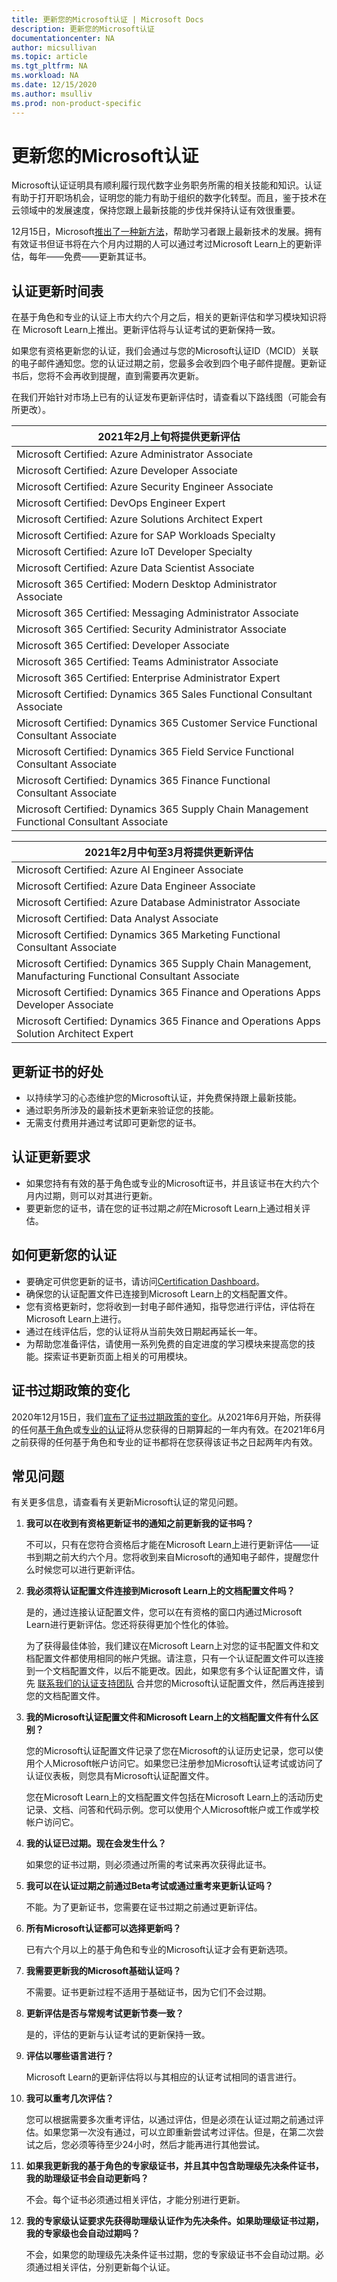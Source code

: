 ```yaml
---
title: 更新您的Microsoft认证 | Microsoft Docs
description: 更新您的Microsoft认证 
documentationcenter: NA 
author: micsullivan
ms.topic: article
ms.tgt_pltfrm: NA
ms.workload: NA
ms.date: 12/15/2020
ms.author: msulliv
ms.prod: non-product-specific
---
```

# 更新您的Microsoft认证

Microsoft认证证明具有顺利履行现代数字业务职务所需的相关技能和知识。认证有助于打开职场机会，证明您的能力有助于组织的数字化转型。而且，鉴于技术在云领域中的发展速度，保持您跟上最新技能的步伐并保持认证有效很重要。

12月15日，Microsoft[推出了一种新方法](https://aka.ms/CertRenewalBlog)，帮助学习者跟上最新技术的发展。拥有有效证书但证书将在六个月内过期的人可以通过考过Microsoft Learn上的更新评估，每年——免费——更新其证书。

## 认证更新时间表

在基于角色和专业的认证上市大约六个月之后，相关的更新评估和学习模块知识将在 Microsoft Learn上推出。更新评估将与认证考试的更新保持一致。

如果您有资格更新您的认证，我们会通过与您的Microsoft认证ID（MCID）关联的电子邮件通知您。您的认证过期之前，您最多会收到四个电子邮件提醒。更新证书后，您将不会再收到提醒，直到需要再次更新。

在我们开始针对市场上已有的认证发布更新评估时，请查看以下路线图（可能会有所更改）。

| 2021年2月上旬将提供更新评估 |
| --- |
| Microsoft Certified: Azure Administrator Associate |
| Microsoft Certified: Azure Developer Associate |
| Microsoft Certified: Azure Security Engineer Associate |
| Microsoft Certified: DevOps Engineer Expert |
| Microsoft Certified: Azure Solutions Architect Expert |
| Microsoft Certified: Azure for SAP Workloads Specialty |
| Microsoft Certified: Azure IoT Developer Specialty |
| Microsoft Certified: Azure Data Scientist Associate |
| Microsoft 365 Certified: Modern Desktop Administrator Associate |
| Microsoft 365 Certified: Messaging Administrator Associate |
| Microsoft 365 Certified: Security Administrator Associate |
| Microsoft 365 Certified: Developer Associate |
| Microsoft 365 Certified: Teams Administrator Associate |
| Microsoft 365 Certified: Enterprise Administrator Expert |
| Microsoft Certified: Dynamics 365 Sales Functional Consultant Associate |
| Microsoft Certified: Dynamics 365 Customer Service Functional Consultant Associate |
| Microsoft Certified: Dynamics 365 Field Service Functional Consultant Associate |
| Microsoft Certified: Dynamics 365 Finance Functional Consultant Associate |
| Microsoft Certified: Dynamics 365 Supply Chain Management Functional Consultant Associate |

| 2021年2月中旬至3月将提供更新评估 |
| --- |
| Microsoft Certified: Azure AI Engineer Associate |
| Microsoft Certified: Azure Data Engineer Associate |
| Microsoft Certified: Azure Database Administrator Associate |
| Microsoft Certified: Data Analyst Associate |
| Microsoft Certified: Dynamics 365 Marketing Functional Consultant Associate |
| Microsoft Certified: Dynamics 365 Supply Chain Management, Manufacturing Functional Consultant Associate |
| Microsoft Certified: Dynamics 365 Finance and Operations Apps Developer Associate |
| Microsoft Certified: Dynamics 365 Finance and Operations Apps Solution Architect Expert |

## 更新证书的好处

- 以持续学习的心态维护您的Microsoft认证，并免费保持跟上最新技能。
- 通过职务所涉及的最新技术更新来验证您的技能。
- 无需支付费用并通过考试即可更新您的证书。

## 认证更新要求

- 如果您持有有效的基于角色或专业的Microsoft证书，并且该证书在大约六个月内过期，则可以对其进行更新。
- 要更新您的证书，请在您的证书过期*之前*在Microsoft Learn上通过相关评估。

## 如何更新您的认证

- 要确定可供您更新的证书，请访问[Certification Dashboard](https://aka.ms/CertDashboard)。
- 确保您的认证配置文件已连接到Microsoft Learn上的文档配置文件。
- 您有资格更新时，您将收到一封电子邮件通知，指导您进行评估，评估将在Microsoft Learn上进行。
- 通过在线评估后，您的认证将从当前失效日期起再延长一年。
- 为帮助您准备评估，请使用一系列免费的自定进度的学习模块来提高您的技能。探索证书更新页面上相关的可用模块。

## 证书过期政策的变化

2020年12月15日，我们[宣布了证书过期政策的变化](https://aka.ms/CertRenewalBlog)。从2021年6月开始，所获得的任何[基于角色](/learn/certifications/browse/?type=role-based)或[专业的认证](/learn/certifications/browse/?type=specialty)将从您获得的日期算起的一年内有效。在2021年6月之前获得的任何基于角色和专业的证书都将在您获得该证书之日起两年内有效。

## 常见问题

有关更多信息，请查看有关更新Microsoft认证的常见问题。

1. **我可以在收到有资格更新证书的通知之前更新我的证书吗？**

    不可以，只有在您符合资格后才能在Microsoft Learn上进行更新评估——证书到期之前大约六个月。您将收到来自Microsoft的通知电子邮件，提醒您什么时候您可以进行更新评估。

2. **我必须将认证配置文件连接到Microsoft Learn上的文档配置文件吗？**

    是的，通过连接认证配置文件，您可以在有资格的窗口内通过Microsoft Learn进行更新评估。您还将获得更加个性化的体验。

    为了获得最佳体验，我们建议在Microsoft Learn上对您的证书配置文件和文档配置文件都使用相同的帐户凭据。请注意，只有一个认证配置文件可以连接到一个文档配置文件，以后不能更改。因此，如果您有多个认证配置文件，请先 [联系我们的认证支持团队](https://aka.ms/mcpforum) 合并您的Microsoft认证配置文件，然后再连接到您的文档配置文件。

3. **我的Microsoft认证配置文件和Microsoft Learn上的文档配置文件有什么区别？**

    您的Microsoft认证配置文件记录了您在Microsoft的认证历史记录，您可以使用个人Microsoft帐户访问它。如果您已注册参加Microsoft认证考试或访问了认证仪表板，则您具有Microsoft认证配置文件。

    您在Microsoft Learn上的文档配置文件包括在Microsoft Learn上的活动历史记录、文档、问答和代码示例。您可以使用个人Microsoft帐户或工作或学校帐户访问它。

4. **我的认证已过期。现在会发生什么？**

    如果您的证书过期，则必须通过所需的考试来再次获得此证书。

5. **我可以在认证过期之前通过Beta考试或通过重考来更新认证吗？**

    不能。为了更新证书，您需要在证书过期之前通过更新评估。

6. **所有Microsoft认证都可以选择更新吗？**

    已有六个月以上的基于角色和专业的Microsoft认证才会有更新选项。

7. **我需要更新我的Microsoft基础认证吗？**

    不需要。证书更新过程不适用于基础证书，因为它们不会过期。

8. **更新评估是否与常规考试更新节奏一致？**

    是的，评估的更新与认证考试的更新保持一致。

9. **评估以哪些语言进行？**

    Microsoft Learn的更新评估将以与其相应的认证考试相同的语言进行。

10. **我可以重考几次评估？**

    您可以根据需要多次重考评估，以通过评估，但是必须在认证过期之前通过评估。如果您第一次没有通过，可以立即重新尝试考过评估。但是，在第二次尝试之后，您必须等待至少24小时，然后才能再进行其他尝试。

11. **如果我更新我的基于角色的专家级证书，并且其中包含助理级先决条件证书，我的助理级证书会自动更新吗？**

    不会。每个证书必须通过相关评估，才能分别进行更新。

12. **我的专家级认证要求先获得助理级认证作为先决条件。如果助理级证书过期，我的专家级也会自动过期吗？**

    不会，如果您的助理级先决条件证书过期，您的专家级证书不会自动过期。必须通过相关评估，分别更新每个认证。